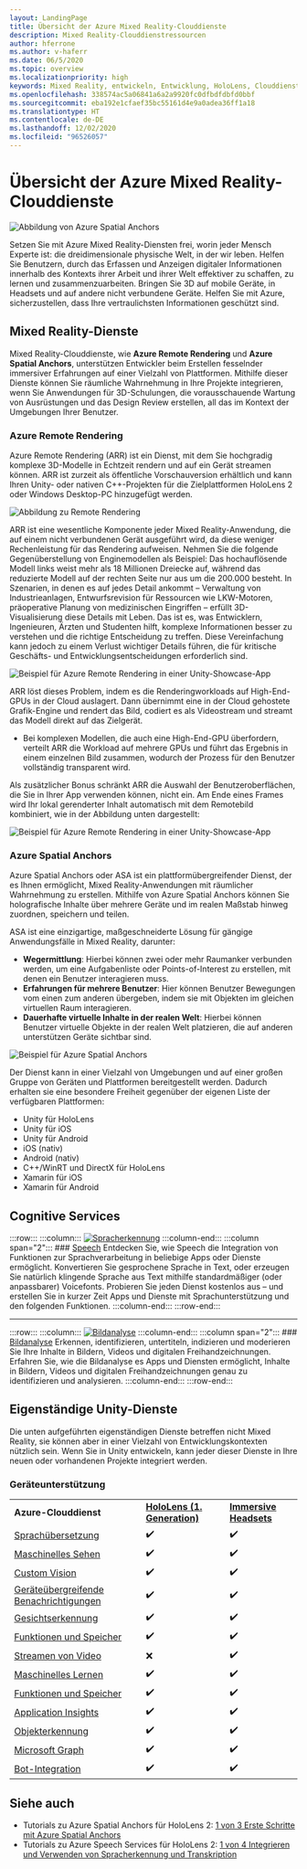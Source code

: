 ```yaml
---
layout: LandingPage
title: Übersicht der Azure Mixed Reality-Clouddienste
description: Mixed Reality-Clouddienstressourcen
author: hferrone
ms.author: v-haferr
ms.date: 06/5/2020
ms.topic: overview
ms.localizationpriority: high
keywords: Mixed Reality, entwickeln, Entwicklung, HoloLens, Clouddienste, Azure, Remote Rendering, Raumanker, Cognitive Services, Kognition, Unity, Machine Learning, Sprachübersetzung, maschinelles Sehen, Microsoft Graph
ms.openlocfilehash: 338574ac5a06841a6a2a9920fc0dfbdfdbfd0bbf
ms.sourcegitcommit: eba192e1cfaef35bc55161d4e9a0adea36ff1a18
ms.translationtype: HT
ms.contentlocale: de-DE
ms.lasthandoff: 12/02/2020
ms.locfileid: "96526057"
---
```

# <a name="azure-mixed-reality-cloud-services-overview"></a>Übersicht der Azure Mixed Reality-Clouddienste

![ Abbildung von Azure Spatial Anchors](../design/images/AzureSpatialAnchors.jpg)

Setzen Sie mit Azure Mixed Reality-Diensten frei, worin jeder Mensch Experte ist: die dreidimensionale physische Welt, in der wir leben. Helfen Sie Benutzern, durch das Erfassen und Anzeigen digitaler Informationen innerhalb des Kontexts ihrer Arbeit und ihrer Welt effektiver zu schaffen, zu lernen und zusammenzuarbeiten. Bringen Sie 3D auf mobile Geräte, in Headsets und auf andere nicht verbundene Geräte. Helfen Sie mit Azure, sicherzustellen, dass Ihre vertraulichsten Informationen geschützt sind.

## <a name="mixed-reality-services"></a>Mixed Reality-Dienste

Mixed Reality-Clouddienste, wie **Azure Remote Rendering** und **Azure Spatial Anchors**, unterstützen Entwickler beim Erstellen fesselnder immersiver Erfahrungen auf einer Vielzahl von Plattformen. Mithilfe dieser Dienste können Sie räumliche Wahrnehmung in Ihre Projekte integrieren, wenn Sie Anwendungen für 3D-Schulungen, die vorausschauende Wartung von Ausrüstungen und das Design Review erstellen, all das im Kontext der Umgebungen Ihrer Benutzer.

### <a name="azure-remote-rendering"></a>Azure Remote Rendering
Azure Remote Rendering (ARR) ist ein Dienst, mit dem Sie hochgradig komplexe 3D-Modelle in Echtzeit rendern und auf ein Gerät streamen können. ARR ist zurzeit als öffentliche Vorschauversion erhältlich und kann Ihren Unity- oder nativen C++-Projekten für die Zielplattformen HoloLens 2 oder Windows Desktop-PC hinzugefügt werden.

![ Abbildung zu Remote Rendering](../design/images/RemoteRendering.jpg)

ARR ist eine wesentliche Komponente jeder Mixed Reality-Anwendung, die auf einem nicht verbundenen Gerät ausgeführt wird, da diese weniger Rechenleistung für das Rendering aufweisen. Nehmen Sie die folgende Gegenüberstellung von Enginemodellen als Beispiel: Das hochauflösende Modell links weist mehr als 18 Millionen Dreiecke auf, während das reduzierte Modell auf der rechten Seite nur aus um die 200.000 besteht. In Szenarien, in denen es auf jedes Detail ankommt – Verwaltung von Industrieanlagen, Entwurfsrevision für Ressourcen wie LKW-Motoren, präoperative Planung von medizinischen Eingriffen – erfüllt 3D-Visualisierung diese Details mit Leben. Das ist es, was Entwicklern, Ingenieuren, Ärzten und Studenten hilft, komplexe Informationen besser zu verstehen und die richtige Entscheidung zu treffen. Diese Vereinfachung kann jedoch zu einem Verlust wichtiger Details führen, die für kritische Geschäfts- und Entwicklungsentscheidungen erforderlich sind.

![Beispiel für Azure Remote Rendering in einer Unity-Showcase-App](images/arr-engine.png)

ARR löst dieses Problem, indem es die Renderingworkloads auf High-End-GPUs in der Cloud auslagert. Dann übernimmt eine in der Cloud gehostete Grafik-Engine und rendert das Bild, codiert es als Videostream und streamt das Modell direkt auf das Zielgerät. 

* Bei komplexen Modellen, die auch eine High-End-GPU überfordern, verteilt ARR die Workload auf mehrere GPUs und führt das Ergebnis in einem einzelnen Bild zusammen, wodurch der Prozess für den Benutzer vollständig transparent wird. 

Als zusätzlicher Bonus schränkt ARR die Auswahl der Benutzeroberflächen, die Sie in Ihrer App verwenden können, nicht ein. Am Ende eines Frames wird Ihr lokal gerenderter Inhalt automatisch mit dem Remotebild kombiniert, wie in der Abbildung unten dargestellt:

![Beispiel für Azure Remote Rendering in einer Unity-Showcase-App](images/showcase-app.png)

### <a name="azure-spatial-anchors"></a>Azure Spatial Anchors
Azure Spatial Anchors oder ASA ist ein plattformübergreifender Dienst, der es Ihnen ermöglicht, Mixed Reality-Anwendungen mit räumlicher Wahrnehmung zu erstellen. Mithilfe von Azure Spatial Anchors können Sie holografische Inhalte über mehrere Geräte und im realen Maßstab hinweg zuordnen, speichern und teilen. 

ASA ist eine einzigartige, maßgeschneiderte Lösung für gängige Anwendungsfälle in Mixed Reality, darunter:
* **Wegermittlung**: Hierbei können zwei oder mehr Raumanker verbunden werden, um eine Aufgabenliste oder Points-of-Interest zu erstellen, mit denen ein Benutzer interagieren muss.
* **Erfahrungen für mehrere Benutzer**: Hier können Benutzer Bewegungen vom einen zum anderen übergeben, indem sie mit Objekten im gleichen virtuellen Raum interagieren.
* **Dauerhafte virtuelle Inhalte in der realen Welt**: Hierbei können Benutzer virtuelle Objekte in der realen Welt platzieren, die auf anderen unterstützen Geräte sichtbar sind.

![Beispiel für Azure Spatial Anchors](images/persistence.gif)

Der Dienst kann in einer Vielzahl von Umgebungen und auf einer großen Gruppe von Geräten und Plattformen bereitgestellt werden. Dadurch erhalten sie eine besondere Freiheit gegenüber der eigenen Liste der verfügbaren Plattformen:
* Unity für HoloLens
* Unity für iOS
* Unity für Android
* iOS (nativ)
* Android (nativ)
* C++/WinRT und DirectX für HoloLens
* Xamarin für iOS
* Xamarin für Android

## <a name="cognitive-services"></a>Cognitive Services

:::row:::
    :::column:::
       [![Spracherkennung](../whats-new/images/speech.jpg)](https://docs.microsoft.com/azure/cognitive-services/speech-service/)
    :::column-end:::
    :::column span="2":::
        ### <a name="speech"></a>[Speech](https://docs.microsoft.com/azure/cognitive-services/speech-service/)
        Entdecken Sie, wie Speech die Integration von Funktionen zur Sprachverarbeitung in beliebige Apps oder Dienste ermöglicht. Konvertieren Sie gesprochene Sprache in Text, oder erzeugen Sie natürlich klingende Sprache aus Text mithilfe standardmäßiger (oder anpassbarer) Voicefonts. Probieren Sie jeden Dienst kostenlos aus – und erstellen Sie in kurzer Zeit Apps und Dienste mit Sprachunterstützung und den folgenden Funktionen.
    :::column-end:::
:::row-end:::

---

:::row:::
    :::column:::
       [![Bildanalyse](../whats-new/images/vision.jpg)](https://docs.microsoft.com/azure/cognitive-services/computer-vision/)
    :::column-end:::
    :::column span="2":::
        ### <a name="vision"></a>[Bildanalyse](https://docs.microsoft.com/azure/cognitive-services/computer-vision/)
        Erkennen, identifizieren, untertiteln, indizieren und moderieren Sie Ihre Inhalte in Bildern, Videos und digitalen Freihandzeichnungen. Erfahren Sie, wie die Bildanalyse es Apps und Diensten ermöglicht, Inhalte in Bildern, Videos und digitalen Freihandzeichnungen genau zu identifizieren und analysieren.
    :::column-end:::
:::row-end:::


## <a name="standalone-unity-services"></a>Eigenständige Unity-Dienste

Die unten aufgeführten eigenständigen Dienste betreffen nicht Mixed Reality, sie können aber in einer Vielzahl von Entwicklungskontexten nützlich sein. Wenn Sie in Unity entwickeln, kann jeder dieser Dienste in Ihre neuen oder vorhandenen Projekte integriert werden.

### <a name="device-support"></a>Geräteunterstützung
<table>
    <tr>
        <td><strong>Azure-Clouddienst</strong></td>
        <td><a href="../hololens-hardware-details.md"><strong>HoloLens (1. Generation)</strong></a></td>
        <td><a href="../discover/immersive-headset-hardware-details.md"><strong>Immersive Headsets</strong></a></td>
    </tr>
     <tr>
        <td><a href="unity/tutorials/mr-azure-301.md">Sprachübersetzung</a></td>
        <td>✔️</td>
        <td>✔️</td>
    </tr>
    <tr>
        <td><a href="unity/tutorials/mr-azure-302.md">Maschinelles Sehen</a></td>
        <td>✔️</td>
        <td>✔️</td>
    </tr>
    <tr>
        <td><a href="unity/tutorials/mr-azure-302b.md">Custom Vision</a></td>
        <td>✔️</td>
        <td>✔️</td>
    </tr>
    <tr>
        <td><a href="unity/tutorials/mr-azure-303.md">Geräteübergreifende Benachrichtigungen</a></td>
        <td>✔️</td>
        <td>✔️</td>
    </tr>
    <tr>
        <td><a href="unity/tutorials/mr-azure-304.md">Gesichtserkennung</a></td>
        <td>✔️</td>
        <td>✔️</td>
    </tr>
    <tr>
        <td><a href="unity/tutorials/mr-azure-305.md">Funktionen und Speicher</a></td>
        <td>✔️</td>
        <td>✔️</td>
    </tr>
    <tr>
        <td><a href="unity/tutorials/mr-azure-306.md">Streamen von Video</a></td>
        <td>❌</td>
        <td>✔️</td>
    </tr>
    <tr>
        <td><a href="unity/tutorials/mr-azure-307.md">Maschinelles Lernen</a></td>
        <td>✔️</td>
        <td>✔️</td>
    </tr>
    <tr>
        <td><a href="unity/tutorials/mr-azure-308.md"mr-azure-308.md">Funktionen und Speicher</a></td>
        <td>✔️</td>
        <td>✔️</td>
    </tr>
    <tr>
        <td><a href="unity/tutorials/mr-azure-309.md">Application Insights</a></td>
        <td>✔️</td>
        <td>✔️</td>
    </tr>
    <tr>
        <td><a href="unity/tutorials/mr-azure-310.md">Objekterkennung</a></td>
        <td>✔️</td>
        <td>✔️</td>
    </tr>
    <tr>
        <td><a href="unity/tutorials/mr-azure-311.md">Microsoft Graph</a></td>
        <td>✔️</td>
        <td>✔️</td>
    </tr>
    <tr>
        <td><a href="unity/tutorials/mr-azure-312.md">Bot-Integration</a></td>
        <td>✔️</td>
        <td>✔️</td>
    </tr>
</table>

## <a name="see-also"></a>Siehe auch

* Tutorials zu Azure Spatial Anchors für HoloLens 2: [1 von 3 Erste Schritte mit Azure Spatial Anchors](../mrlearning-asa-ch1.md)
* Tutorials zu Azure Speech Services für HoloLens 2: [1 von 4 Integrieren und Verwenden von Spracherkennung und Transkription](../develop/unity/tutorials/mrlearning-speechSDK-ch1.md)
